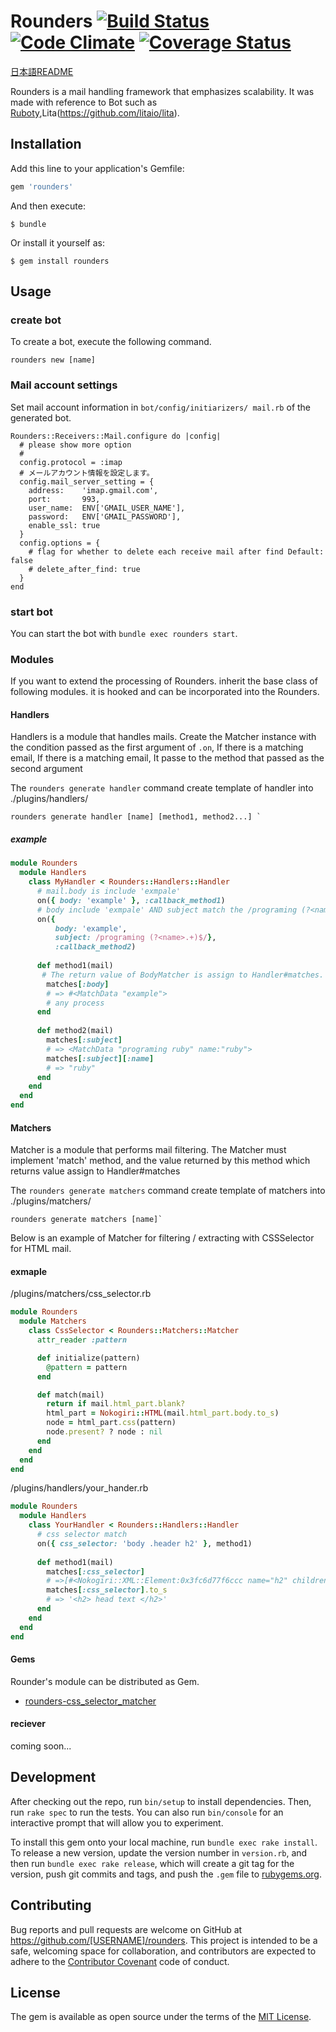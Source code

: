 # Rounders [![Build Status](https://travis-ci.org/rike422/rounders.svg?branch=master)](https://travis-ci.org/rike422/rounders)  [![Code Climate](https://codeclimate.com/github/rike422/rounders/badges/gpa.svg)](https://codeclimate.com/github/rike422/rounders) [![Coverage Status](https://coveralls.io/repos/github/rike422/rounders/badge.svg?branch=master)](https://coveralls.io/github/rike422/rounders?branch=master)

[日本語README](https://github.com/rike422/rounders/blob/master/README.ja.md)

Rounders is a mail handling framework that emphasizes scalability.
 It was made with reference to Bot such as [Ruboty](https://github.com/r7kamura/ruboty),Lita(https://github.com/litaio/lita).

## Installation

Add this line to your application's Gemfile:

```ruby
gem 'rounders'
```

And then execute:

    $ bundle

Or install it yourself as:

    $ gem install rounders

## Usage

### create bot

To create a bot, execute the following command.

```
rounders new [name]
```

### Mail account settings

Set mail account information in `bot/config/initiarizers/ mail.rb` of the generated bot.

```
Rounders::Receivers::Mail.configure do |config|
  # please show more option
  #
  config.protocol = :imap
  # メールアカウント情報を設定します。
  config.mail_server_setting = {
    address:    'imap.gmail.com',
    port:       993,
    user_name:  ENV['GMAIL_USER_NAME'],
    password:   ENV['GMAIL_PASSWORD'],
    enable_ssl: true
  }
  config.options = {
    # flag for whether to delete each receive mail after find Default: false
    # delete_after_find: true
  }
end

```

### start bot

You can start the bot with `bundle exec rounders start`.

### Modules


If you want to extend the processing of Rounders. inherit the base class of following modules.
it is hooked and can be incorporated into the Rounders.

#### Handlers

Handlers is a module that handles mails.
Create the Matcher instance with the condition passed as the first argument of `.on`,
If there is a matching email, If there is a matching email, It passe to the method that passed as the second argument

The `rounders generate handler` command create template of handler into ./plugins/handlers/

```
rounders generate handler [name] [method1, method2...] `
```
##### example

```ruby
module Rounders
  module Handlers
    class MyHandler < Rounders::Handlers::Handler
      # mail.body is include 'exmpale'
      on({ body: 'example' }, :callback_method1)
      # body include 'exmpale' AND subject match the /programing (?<name>.+)$/
      on({ 
		  body: 'example',
		  subject: /programing (?<name>.+)$/},
		  :callback_method2)
​
      def method1(mail)
       # The return value of BodyMatcher is assign to Handler#matches.
        matches[:body]
        # => #<MatchData "example">
       	# any process
      end
​
      def method2(mail)
        matches[:subject]
      	# => <MatchData "programing ruby" name:"ruby">
      	matches[:subject][:name]
      	# => "ruby"
      end
    end
  end
end

```

#### Matchers 

Matcher is a module that performs mail filtering.
The Matcher must implement 'match' method, and the value returned by this method which returns value assign to Handler#matches


The `rounders generate matchers` command create template of matchers into ./plugins/matchers/

```
rounders generate matchers [name]`
```


Below is an example of Matcher for filtering / extracting with CSSSelector for HTML mail.

#### exmaple

/plugins/matchers/css_selector.rb

```ruby
module Rounders
  module Matchers
    class CssSelector < Rounders::Matchers::Matcher
      attr_reader :pattern

      def initialize(pattern)
        @pattern = pattern
      end

      def match(mail)
        return if mail.html_part.blank?
        html_part = Nokogiri::HTML(mail.html_part.body.to_s)
        node = html_part.css(pattern)
        node.present? ? node : nil
      end
    end
  end
end

```

/plugins/handlers/your_hander.rb
```ruby
module Rounders
  module Handlers
    class YourHandler < Rounders::Handlers::Handler
      # css selector match 
      on({ css_selector: 'body .header h2' }, method1)
		  
      def method1(mail)
        matches[:css_selector]
        # =>[#<Nokogiri::XML::Element:0x3fc6d77f6ccc name="h2" children=[#<Nokogiri::XML::Text:0x3fc6d77f6ad8 " head text ">]>]
        matches[:css_selector].to_s
        # => '<h2> head text </h2>'
      end
    end
  end
end

```

#### Gems

Rounder's module can be distributed as Gem.

- [rounders-css_selector_matcher](https://github.com/rike422/rounders-css_selector_matcher)

#### reciever

coming soon...

## Development

After checking out the repo, run `bin/setup` to install dependencies. Then, run `rake spec` to run the tests. You can also run `bin/console` for an interactive prompt that will allow you to experiment.

To install this gem onto your local machine, run `bundle exec rake install`. To release a new version, update the version number in `version.rb`, and then run `bundle exec rake release`, which will create a git tag for the version, push git commits and tags, and push the `.gem` file to [rubygems.org](https://rubygems.org).

## Contributing

Bug reports and pull requests are welcome on GitHub at https://github.com/[USERNAME]/rounders. This project is intended to be a safe, welcoming space for collaboration, and contributors are expected to adhere to the [Contributor Covenant](http://contributor-covenant.org) code of conduct.


## License

The gem is available as open source under the terms of the [MIT License](http://opensource.org/licenses/MIT).

